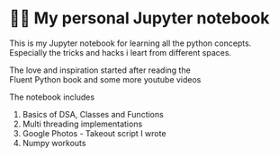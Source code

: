 # 👩‍💻 My personal Jupyter notebook

This is my Jupyter notebook for learning all the python concepts.<br>
Especially the tricks and hacks i leart from different spaces.

The love and inspiration started after reading the <br>
Fluent Python book and some more youtube videos

The notebook includes 
1. Basics of DSA, Classes and Functions
2. Multi threading implementations
3. Google Photos - Takeout script I wrote
4. Numpy workouts
